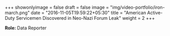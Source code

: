 +++
showonlyimage = false
draft = false
image = "img/video-portfolio/iron-march.png"
date = "2016-11-05T19:59:22+05:30"
title = "American Active-Duty Servicemen Discovered in Neo-Nazi Forum Leak"
weight = 2
+++

**Role:** Data Reporter
<!--more-->

